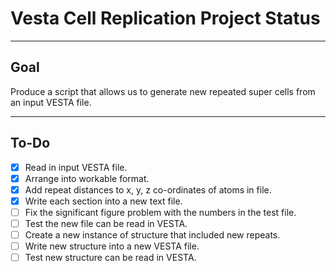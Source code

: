 # Vesta Cell Replication Project Status

***
## Goal
Produce a script that allows us to generate new repeated super cells from an input VESTA file.
***
## To-Do
- [x] Read in input VESTA file.  
- [x] Arrange into workable format.  
- [x] Add repeat distances to x, y, z co-ordinates of atoms in file.
- [x] Write each section into a new text file.
- [ ] Fix the significant figure problem with the numbers in the test file.
- [ ] Test the new file can be read in VESTA.
- [ ] Create a new instance of structure that included new repeats.  
- [ ] Write new structure into a new VESTA file.
- [ ] Test new structure can be read in VESTA.
